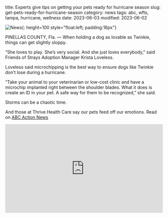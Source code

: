 title: Experts give tips on getting your pets ready for hurricane season
slug: get-pets-ready-for-hurricane-season
category: news
tags: abc, wfts, tampa, hurricane, wellness
date: 2023-06-03
modified: 2023-06-02

![News]({static}/images/news.gif){: height=100 style="float:left; padding:16px"}

PINELLAS COUNTY, Fla. — When holding a dog as lovable as Twinkie, things can get slightly sloppy.

“She loves to play. She’s very social. And she just loves everybody," said Friends of Strays Adoption Manager Krista Loveless.

Loveless said microchipping is the best way to ensure dogs like Twinkie don’t lose during a hurricane.

“Take your animal to your veterinarian or low-cost clinic and have a microchip implanted right between the shoulder blades. What it does is create an ID in your pet. A safe way for them to be recognized,” she said.

Storms can be a chaotic time.

And those at Thrive Health Care say our pets feed off our emotions.  Read on [ABC Action News](https://www.abcactionnews.com/news/region-pinellas/experts-give-tips-on-getting-your-pets-ready-for-hurricane-season)

<div class="scripps_iframe_embed" style="position:relative"><div style="display:block;width:100%;height:auto;padding-bottom:56.25%;"></div><iframe id="da-iframe" allowfullscale="" style="position:absolute;top:0;left:0;width:100%;height:100%;" border="0" height="100%" frameborder="0" webkitallowfullscreen="" allowfullscreen="" mozallowfullscreen="" scrolling="no" src="https://assets.scrippsdigital.com/cms/video/player.html?video=https://content.uplynk.com/e4a3027597dc491fb35894eb281016ae.m3u8&mp4=https://x-default-stgec.uplynk.com/ausw/slices/e4a/45bf940c346f431c9be273b8942ab6eb/e4a3027597dc491fb35894eb281016ae/e4a3027597dc491fb35894eb281016ae_e.mp4&autoplay=true&purl=/news/region-pinellas/experts-give-tips-on-getting-your-pets-ready-for-hurricane-season&ads.iu=/6088/ssp.wfts/news/region-pinellas/experts-give-tips-on-getting-your-pets-ready-for-hurricane-season&ads.proxy=1&poster=https://x-default-stgec.uplynk.com/ausw/slices/e4a/45bf940c346f431c9be273b8942ab6eb/e4a3027597dc491fb35894eb281016ae/poster_008bb6d8a4ba4d53bd8145075fdd95e4.jpg&title=Experts%20give%20tips%20on%20getting%20your%20pets%20ready%20for%20hurricane%20season&kw=ABC%20ACTION%20NEWS%2CPINELLAS%20COUNTY%2CTAMPA%20BAY%20LOCAL%20NEWS%2CWFTS&contplay=*recent&mute=0&tags=Region%20Pinellas%2CHomepage%20Showcase%2CNewsletter%20Showcase%2CLocal%20News%2CNews&section=Pinellas%20County&cust_params=temp%3D%26weather%3D&host=abcactionnews.com&s=wfts&ex=1" allow="autoplay; fullscreen"></iframe></div>
